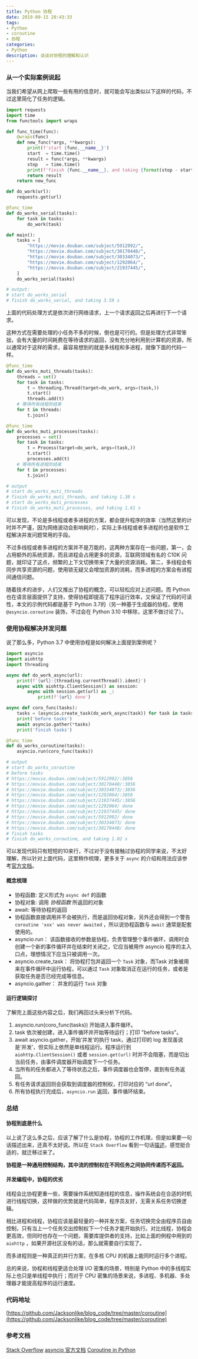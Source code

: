 ```yaml
---
title: Python 协程
date: 2019-09-15 20:43:33
tags:
- Python
- coroutine
- 协程
categories:
- Python
description: 谈谈对协程的理解和认识
---
```


### 从一个实际案例说起
当我们希望从网上爬取一些有用的信息时，就可能会写出类似以下这样的代码，不过这里简化了任务的逻辑。
```python
import requests
import time
from functools import wraps

def func_time(func):
    @wraps(func)
    def new_func(*args, **kwargs):
        print(f'start {func.__name__}')
        start  = time.time()
        result = func(*args, **kwargs)
        stop   = time.time()
        print(f'finish {func.__name__}, and taking {format(stop - start, "0.2f")} s')
        return result
    return new_func

def do_work(url):
    requests.get(url)

@func_time
def do_works_serial(tasks):
    for task in tasks:
        do_work(task)

def main():
    tasks = [
        "https://movie.douban.com/subject/5912992/",
        "https://movie.douban.com/subject/30170448/",
        "https://movie.douban.com/subject/30334073/",
        "https://movie.douban.com/subject/1292064/",
        "https://movie.douban.com/subject/21937445/",
    ]
    do_works_serial(tasks)

# output:
# start do_works_serial
# finish do_works_serial, and taking 3.59 s
```

上面的代码处理方式是依次进行网络请求，上一个请求返回之后再进行下一个请求。

这种方式在需要处理的小任务不多的时候，倒也是可行的。但是处理方式非常笨拙，会有大量的时间耗费在等待请求的返回，没有充分地利用到计算机的资源，所以通常对于这样的需求，最容易想到的就是多线程和多进程，就像下面的代码一样。

```python
@func_time
def do_works_muti_threads(tasks):
    threads = set()
    for task in tasks:
        t = threading.Thread(target=do_work, args=(task,))
        t.start()
        threads.add(t)
    # 等待所有线程的结束
    for t in threads:
        t.join()

@func_time
def do_works_muti_processes(tasks):
    processes = set()
    for task in tasks:
        t = Process(target=do_work, args=(task,))
        t.start()
        processes.add(t)
    # 等待所有进程的结束
    for t in processes:
        t.join()

# output
# start do_works_muti_threads
# finish do_works_muti_threads, and taking 1.38 s
# start do_works_muti_processes
# finish do_works_muti_processes, and taking 1.61 s
```

可以发现，不论是多线程或者多进程的方案，都会提升程序的效率（当然这里的计时并不严谨，因为网络波动会影响耗时），实际上多线程或者多进程的也是软件工程解决并发问题常用的手段。

不过多线程或者多进程的方案并不是万能的，这两种方案存在一些问题，第一，会占用额外的系统资源，而且进程会占用更多的资源，互联网领域有名的 C10K 问题，就印证了这点，频繁的上下文切换带来了大量的资源消耗。第二，多线程会有同步共享资源的问题，使用锁无疑又会增加资源的消耗，而多进程的方案会有进程间通信问题。

随着技术的进步，人们又推出了协程的概念，可以轻松应对上述问题。而 Python 也在语言层面提供了支持，使得协程即提高了程序运行效率，又保证了代码的可读性，本文的示例代码都是基于 Python 3.7的（另一种基于生成器的协程，使用 `@asyncio.coroutine` 装饰，不过会在 Python 3.10 中移除，这里不做讨论了）。

### 使用协程解决并发问题
说了那么多，Python 3.7 中使用协程是如何解决上面提到案例呢？
```python
import asyncio
import aiohttp
import threading

async def do_work_async(url):
    print(f'{url}:{threading.currentThread().ident}')
    async with aiohttp.ClientSession() as session:
        async with session.get(url) as _:
            print(f'{url} done')

async def coro_func(tasks):
    tasks = (asyncio.create_task(do_work_async(task)) for task in tasks)
    print('before tasks')
    await asyncio.gather(*tasks)
    print('finish tasks')

@func_time
def do_works_coroutine(tasks):
    asyncio.run(coro_func(tasks))

# output
# start do_works_coroutine
# before tasks
# https://movie.douban.com/subject/5912992/:3856
# https://movie.douban.com/subject/30170448/:3856
# https://movie.douban.com/subject/30334073/:3856
# https://movie.douban.com/subject/1292064/:3856
# https://movie.douban.com/subject/21937445/:3856
# https://movie.douban.com/subject/1292064/ done
# https://movie.douban.com/subject/21937445/ done
# https://movie.douban.com/subject/5912992/ done
# https://movie.douban.com/subject/30334073/ done
# https://movie.douban.com/subject/30170448/ done
# finish tasks
# finish do_works_coroutine, and taking 1.02 s
```

可以发现代码只有短短的10来行，不过对于没有接触过协程的同学来说，不太好理解，所以针对上面代码，这里稍作梳理，更多关于 `async` 的介绍和用法应该参考[官方文档](https://docs.python.org/3/library/asyncio.html)。

#### 概念梳理
- 协程函数: 定义形式为 `async def` 的函数
- 协程对象: 调用 *协程函数* 所返回的对象
- await: 等待协程的返回
- 协程函数直接调用并不会被执行，而是返回协程对象，另外还会得到一个警告 `coroutine 'xxx' was never awaited` ，所以说协程函数与 `await` 通常是配套使用的。
- asyncio.run： 该函数接收的参数是协程，负责管理整个事件循环，调用时会创建一个新的事件循环并在结束时关闭之，它应当被用作 asyncio 程序的主入口点，理想情况下应当只被调用一次。
- asyncio.create_task： 将协程打包并返回一个 `Task` 对象，而Task 对象被用来在事件循环中运行协程，可以通过 `Task` 对象取消正在运行的任务，或者是获取任务是否已经完成等信息。
- asyncio.gather： 并发的运行 `Task` 对象

#### 运行逻辑探讨
了解完上面这些内容之后，我们再回过头来分析下代码。
1. asyncio.run(coro_func(tasks)) 开始进入事件循环。
2. task 依次被创建，进入事件循环并开始等待运行；打印 "before tasks"。
3. await asyncio.gather，开始‘并发’的执行 task，通过打印的 log 发现虽说是‘并发’，但实际上依然是单线程运行。程序运行到 `aiohttp.ClientSession()` 或者 `session.get(url)` 时并不会阻塞，而是切出当前任务，由事件调度器开始调度下一个任务。
4. 当所有的任务都进入了等待状态之后，事件调度器也会暂停，直到有任务返回。
5. 有任务请求返回则会获取到调度器的控制权，打印对应的 “url done”。
6. 所有协程执行完成后，`asyncio.run` 返回，事件循环结束。

### 总结
#### 协程到底是什么
以上说了这么多之后，应该了解了什么是协程，协程的工作机理，但是如果要一句话描述出来，还真不太好说。所以在 `Stack Overflow` 看到一句话[描述](https://stackoverflow.com/questions/553704/what-is-a-coroutine?tdsourcetag=s_pcqq_aiomsg)，感觉挺合适的，就迁移过来了。

**协程是一种通用控制结构，其中流的控制权在不同任务之间协同传递而不返回。**

#### 并发编程中，协程的优劣

线程会比协程更重一些，需要操作系统知道线程的信息，操作系统会在合适的时机进行线程切换，这样做的优势就是代码简单，程序员友好，无需关系任务切换逻辑。

相比进程和线程，协程应该是最轻量的一种并发方案，任务切换完全由程序员自由控制，只有当上一个任务交出控制权下一个任务才能开始执行。对比线程，协程会更高效，但同时也存在一个问题，需要库提供者的支持，比如上面的例程中用到的 `aiohttp` ，如果开源社区没有的话，那么就需要自行实现了。

而多进程则是一种真正的并行方案，在多核 CPU 的机器上能同时运行多个进程。

总的来说，协程和线程更适合处理 I/O 密集的场景，特别是 Python 中的多线程实际上也只是单线程中执行；而对于 CPU 密集的场景来说，多进程、多机器、多处理器才能提高程序的运行速度。

### 代码地址

 [https://github.com/Jacksonlike/blog_code/tree/master/coroutine](https://github.com/Jacksonlike/blog_code/tree/master/coroutine)

### 参考文档

[Stack Overflow](https://stackoverflow.com/questions/553704/what-is-a-coroutine?tdsourcetag=s_pcqq_aiomsg) 
[asyncio 官方文档](https://docs.python.org/3/library/asyncio.html) 
[Coroutine in Python](https://www.geeksforgeeks.org/coroutine-in-python/?tdsourcetag=s_pcqq_aiomsg) 
